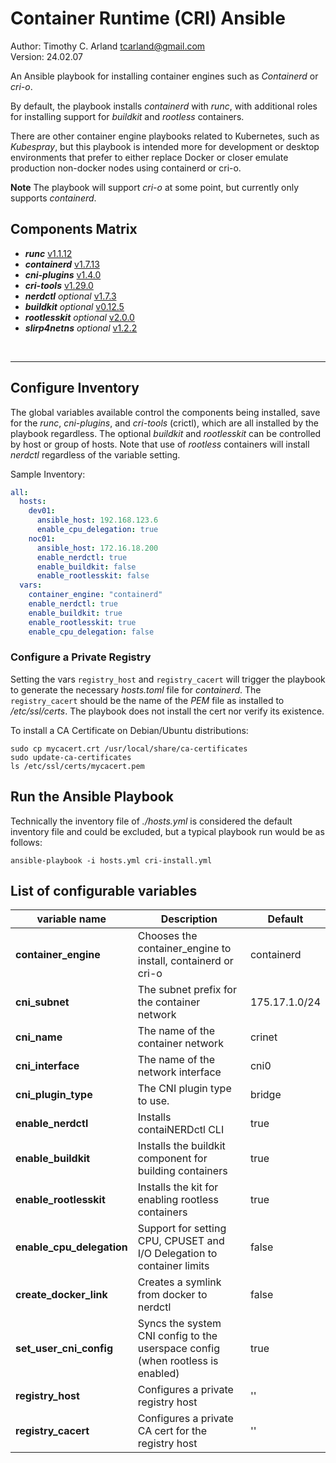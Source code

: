 Container Runtime (CRI) Ansible
================================

Author:  Timothy C. Arland <tcarland@gmail.com>  
Version: 24.02.07

An Ansible playbook for installing container engines such as *Containerd* 
or *cri-o*. 

By default, the playbook installs *containerd* with *runc*, with additional
roles for installing support for *buildkit* and *rootless* containers.

There are other container engine playbooks related to Kubernetes, such as 
*Kubespray*, but this playbook is intended more for development or desktop
environments that prefer to either replace Docker or closer emulate  
production non-docker nodes using containerd or cri-o. 

**Note** The playbook will support *cri-o* at some point, but currently 
only supports *containerd*.


## Components Matrix

- ***runc*** [v1.1.12](https://github.com/opencontainers/runc)
- ***containerd*** [v1.7.13](https://github.com/containerd/containerd)
- ***cni-plugins*** [v1.4.0](https://github.com/containernetworking/plugins)
- ***cri-tools*** [v1.29.0](https://github.com/kubernetes-sigs/cri-tools)
- ***nerdctl*** *optional* [v1.7.3](https://github.com/containerd/nerdctl)
- ***buildkit*** *optional* [v0.12.5](https://github.com/moby/buildkit)
- ***rootlesskit*** *optional* [v2.0.0](https://github.com/rootless-containers/rootlesskit)
- ***slirp4netns*** *optional* [v1.2.2](https://github.com/rootless-containers/slirp4netns)

<br>

---

## Configure Inventory

The global variables available control the components being installed, 
save for the *runc*, *cni-plugins*, and *cri-tools* (crictl), which are
all installed by the playbook regardless. The optional *buildkit* and 
*rootlesskit* can be controlled by host or group of hosts. Note that 
use of *rootless* containers will install *nerdctl* regardless of the 
variable setting.

Sample Inventory:
```yaml
all:
  hosts:
    dev01:
      ansible_host: 192.168.123.6
      enable_cpu_delegation: true
    noc01:
      ansible_host: 172.16.18.200
      enable_nerdctl: true
      enable_buildkit: false
      enable_rootlesskit: false
  vars:
    container_engine: "containerd"
    enable_nerdctl: true
    enable_buildkit: true
    enable_rootlesskit: true
    enable_cpu_delegation: false
```

### Configure a Private Registry

Setting the vars `registry_host` and `registry_cacert` will trigger the 
playbook to generate the necessary *hosts.toml* file for *containerd*.
The `registry_cacert` should be the name of the *PEM* file as installed 
to */etc/ssl/certs*. The playbook does not install the cert nor verify 
its existence.

To install a CA Certificate on Debian/Ubuntu distributions:
```
sudo cp mycacert.crt /usr/local/share/ca-certificates
sudo update-ca-certificates
ls /etc/ssl/certs/mycacert.pem
```

## Run the Ansible Playbook
Technically the inventory file of *./hosts.yml* is considered the default inventory file
and could be excluded, but a typical playbook run would be as follows:
```
ansible-playbook -i hosts.yml cri-install.yml
```

## List of configurable variables

|      variable name        |         Description          |    Default     |
| ------------------------- | ---------------------------- | -------------- |
| **container_engine**      | Chooses the container_engine to install, containerd or cri-o | containerd |
|   **cni_subnet**          | The subnet prefix for the container network | 175.17.1.0/24 |
|    **cni_name**           | The name of the container network | crinet  |
|  **cni_interface**        | The name of the network interface |  cni0   |
|  **cni_plugin_type**      | The CNI plugin type to use.       | bridge  |
|  **enable_nerdctl**       | Installs contaiNERDctl CLI        |  true   |
| **enable_buildkit**       | Installs the buildkit component for building containers  |  true   |
| **enable_rootlesskit**    | Installs the kit for enabling rootless containers  |  true  |
| **enable_cpu_delegation** | Support for setting CPU, CPUSET and I/O Delegation to container limits | false |
| **create_docker_link**    | Creates a symlink from docker to nerdctl  | false  |
| **set_user_cni_config**   | Syncs the system CNI config to the userspace config (when rootless is enabled) | true |
|   **registry_host**       | Configures a private registry host  |  ''   |
|  **registry_cacert**      | Configures a private CA cert for the registry host | ''  |
